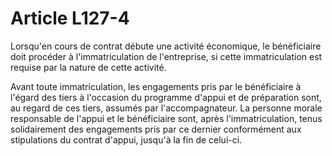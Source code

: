 # Article L127-4

Lorsqu'en cours de contrat débute une activité économique, le bénéficiaire doit procéder à l'immatriculation de l'entreprise, si cette immatriculation est requise par la nature de cette activité.

Avant toute immatriculation, les engagements pris par le bénéficiaire à l'égard des tiers à l'occasion du programme d'appui et de préparation sont, au regard de ces tiers, assumés par l'accompagnateur. La personne morale responsable de l'appui et le bénéficiaire sont, après l'immatriculation, tenus solidairement des engagements pris par ce dernier conformément aux stipulations du contrat d'appui, jusqu'à la fin de celui-ci.
